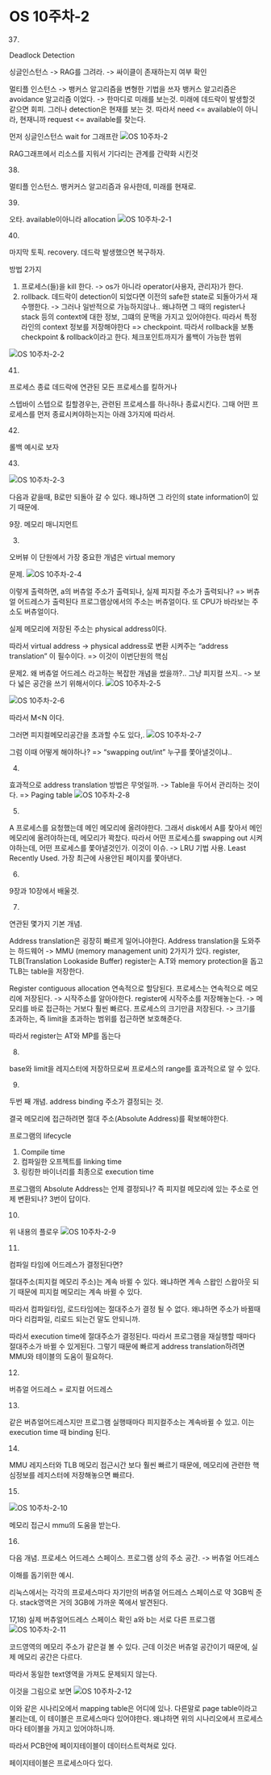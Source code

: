 # OS 10주차-2

37)
Deadlock Detection

싱글인스턴스
-> RAG를 그려라. -> 싸이클이 존재하는지 여부 확인

멀티플 인스턴스
-> 뱅커스 알고리즘을 변형한 기법을 쓰자
뱅커스 알고리즘은 avoidance 알고리즘 이었다. -> 한마디로 미래를 보는것. 미래에 데드락이 발생할것 같으면 회피.
그러나 detection은 현재를 보는 것.
따라서 need <= available이 아니라, 현재니까
request <= available를 찾는다.

먼저 싱글인스턴스
wait for 그래프란
![OS 10주차-2](images/OS%2010주차-2.png)

RAG그래프에서 리소스를 지워서 기다리는 관계를 간략화 시킨것

38)
멀티플 인스턴스.
뱅커커스 알고리즘과 유사한데, 미래를 현재로.

39)
오타.
available이아니라 allocation
![OS 10주차-2-1](images/OS%2010주차-2-1.png)

40)
마지막 토픽. recovery.
데드락 발생했으면 복구하자.

방법 2가지

1. 프로세스(들)을 kill 한다. -> os가 아니라 operator(사용자, 관리자)가 한다.
2. rollback. 데드락이 detection이 되었다면 이전의 safe한 state로 되돌아가서 재수행한다.
-> 그러나 일반적으로 가능하지않나..
왜냐하면 그 때의 register나 stack 등의 context에 대한 정보, 그떄의 문맥을 가지고 있어야한다.
따라서 특정 라인의 context 정보를 저장해야한다 => checkpoint.
따라서 rollback을 보통 checkpoint & rollback이라고 한다.
체크포인트까지가 롤백이 가능한 범위

![OS 10주차-2-2](images/OS%2010주차-2-2.png)

41)
프로세스 종료
데드락에 연관된 모든 프로세스를 킬하거나

스텝바이 스텝으로 킬할경우는, 관련된 프로세스를 하나하나 종료시킨다.
그때 어떤 프로세스를 먼저 종료시켜야하는지는 아래 3가지에 따라서.

42)
롤백
예시로 보자

43)
![OS 10주차-2-3](images/OS%2010주차-2-3.png)

다음과 같을때, B로만 되돌아 갈 수 있다. 왜냐하면 그 라인의 state information이 있기 때문에.

9장.
메모리 매니지먼트

3)
오버뷰
이 단원에서 가장 중요한 개념은 virtual memory

문제.
![OS 10주차-2-4](images/OS%2010주차-2-4.png)

이렇게 출력하면, a의 버츄얼 주소가 출력되나, 실제 피지컬 주소가 출력되나?
=> 버츄얼 어드레스가 출력된다
프로그램상에서의 주소는 버츄얼이다.
또 CPU가 바라보는 주소도 버츄얼이다.

실제 메모리에 저장된 주소는 physical address이다.

따라서 virtual address -> physical address로 변환 시켜주는
“address translation” 이 필수이다. => 이것이 이번단원의 핵심

문제2.
왜 버츄얼 어드레스 라고하는 복잡한 개념을 썼을까?.. 그냥 피지컬 쓰지..
->  보다 넓은 공간을 쓰기 위해서이다.
![OS 10주차-2-5](images/OS%2010주차-2-5.png)

![OS 10주차-2-6](images/OS%2010주차-2-6.png)

따라서 M<N 이다.

그러면 피지컬메모리공간을 초과할 수도 있다,.
![OS 10주차-2-7](images/OS%2010주차-2-7.png)

그럼 이때 어떻게 해야하나?
=> “swapping out/int”
누구를 쫓아낼것이냐..

4)
효과적으로 address translation 방법은 무엇일까.
-> Table을 두어서 관리하는 것이다. => Paging table
![OS 10주차-2-8](images/OS%2010주차-2-8.png)

5)
A 프로세스를 요청했는데 메인 메모리에 올려야한다.
그래서 disk에서 A를 찾아서 메인메모리에 올려야하는데, 메모리가 꽉찼다.
따라서 어떤 프로세스를 swapping out 시켜야하는데, 어떤 프로세스를 쫓아낼것인가. 이것이 이슈.
 -> LRU 기법 사용. Least Recently Used. 가장 최근에 사용안된 페이지를 쫓아낸다.

6)
9장과 10장에서 배울것.

7)
연관된 몇가지 기본 개념.

Address translation은 굉장히 빠르게 일어나야한다.
Address translation을 도와주는 하드웨어
-> MMU (memory management unit)
2가지가 있다. register, TLB(Translation Lookaside Buffer)
register는 A.T와 memory protection을 돕고
TLB는 table을 저장한다.

Register
contiguous allocation
연속적으로 할당된다.
프로세스는 연속적으로 메모리에 저장된다.
-> 시작주소를 알아야한다.
register에 시작주소를 저장해놓는다. -> 메모리를 바로 접근하는 거보다 훨씬 빠르다.
프로세스의 크기만큼 저장된다.
-> 크기를 초과하는, 즉 limit을 초과하는 범위를 접근하면 보호해준다.

따라서 register는 AT와 MP를 돕는다

8)
base와 limit을 레지스터에 저장하므로써
프로세스의 range를 효과적으로 알 수 있다.

9)
두번 째 개념.
address binding
주소가 결정되는 것.

결국 메모리에 접근하려면 절대 주소(Absolute Address)를 확보해야한다.

프로그램의 lifecycle
1. Compile time
2. 컴파일한 오프젝트를 linking time
3. 링킹한 바이너리를 최종으로 execution time 

프로그램의 Absolute Address는 언제 결정되나?
즉 피지컬 메모리에 있는 주소로 언제 변환되나?
3번이 답이다.

10)
위 내용의 플로우
![OS 10주차-2-9](images/OS%2010주차-2-9.png)

11)
컴파일 타임에 어드레스가 결정된다면?

절대주소(피지컬 메모리 주소)는 계속 바뀔 수 있다.
왜냐하면 계속 스왑인 스왑아웃 되기 때문에 피지컬 메모리는 계속 바뀔 수 있다.

따라서 컴파일타임, 로드타임에는 절대주소가 결정 될 수 없다.
왜냐하면 주소가 바뀔때마다 리컴파일, 리로드 되는건 말도 안되니까.

따라서 execution time에 절대주소가 결정된다.
따라서 프로그램을 재실행할 때마다 절대주소가 바뀔 수 있게된다.
그렇기 때문에 빠르게 address translation하려면 MMU와 테이블의 도움이 필요하다.

12)
버츄얼 어드레스 = 로지컬 어드레스

13)
같은 버츄얼어드레스지만 프로그램 실행때마다 피지컬주소는 계속바뀔 수 있고.
이는 execution time 때 binding 된다.

14)
MMU
레지스터와 TLB
메모리 접근시간 보다 훨씬 빠르기 때문에,
메모리에 관련한 핵심정보를 레지스터에 저장해놓으면 빠르다.

15)
![OS 10주차-2-10](images/OS%2010주차-2-10.png)

메모리 접근시 mmu의 도움을 받는다.

16)
다음 개념.
프로세스 어드레스 스페이스.
프로그램 상의 주소 공간. -> 버츄얼 어드레스

이해를 돕기위한 예시.

리눅스에서는 각각의 프로세스마다 자기만의 버츄얼 어드레스 스페이스로 약 3GB씩 준다.
stack영역은 거의 3GB에 가까운 쪽에서 발견된다.

17,18)
실제 버츄얼어드레스 스페이스 확인
a와 b는 서로 다른 프로그램
![OS 10주차-2-11](images/OS%2010주차-2-11.png)

코드영역의 메모리 주소가 같은걸 볼 수 있다.
근데 이것은 버츄얼 공간이기 때문에, 실제 메모리 공간은 다르다.

따라서 동일한 text영역을 가져도 문제되지 않는다.

이것을 그림으로 보면 
![OS 10주차-2-12](images/OS%2010주차-2-12.png)

이와 같은 시나리오에서 mapping table은 어디에 있나.
다른말로 page table이라고 불리는데, 이 테이블은 프로세스마다 있어야한다.
왜냐하면 위의 시나리오에서 프로세스마다 테이블을 가지고 있어야하니까.

따라서 PCB안에 페이지테이블이 데이터스트럭쳐로 있다.

페이지테이블은 프로세스마다 있다.

